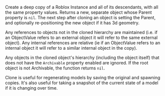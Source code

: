 Create a deep copy of a Roblox Instance and all of its descendants, with all the same property values. Returns a new, separate object whose Parent property is `nil`. The next step after cloning an object is setting the Parent, and optionally re-positioning the new object if it has 3d geometry.

Any references to objects not in the cloned hierarchy are maintained (i.e. if an ObjectValue refers to an external object it will refer to the same external object). Any internal references are relative (ie if an ObjectValue refers to an internal object it will refer to a similar internal object in the copy).

Any objects in the cloned object's hierarchy (including the object itself) that does not have the `Archivable` property enabled are ignored. If the root object is not Archivable, the function returns `nil`.

Clone is useful for regenerating models by saving the original and spawning copies. It's also useful for taking a snapshot of the current state of a model if it is changing over time.